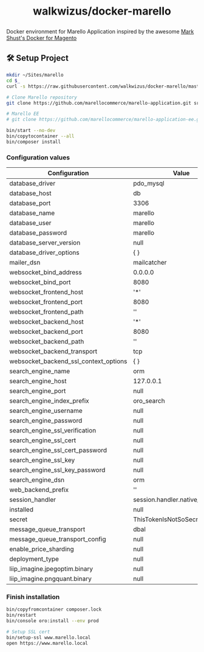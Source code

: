
# <p align="center">walkwizus/docker-marello</p>

Docker environment for Marello Application inspired by the awesome [Mark Shust's Docker for Magento](https://github.com/markshust/docker-magento)

## 🛠️ Setup Project

```bash
mkdir ~/Sites/marello
cd $_
curl -s https://raw.githubusercontent.com/walkwizus/docker-marello/master/lib/template | bash

# Clone Marello repository
git clone https://github.com/marellocommerce/marello-application.git src

# Marello EE
# git clone https://github.com/marellocommerce/marello-application-ee.git

bin/start --no-dev
bin/copytocontainer --all
bin/composer install
```
### Configuration values

| Configuration | Value |
| -------- | -------- |
| database_driver | pdo_mysql |
| database_host | db |
| database_port | 3306 | 
| database_name | marello |
| database_user | marello |
| database_password | marello |
| database_server_version | null |
| database_driver_options | { } |
| mailer_dsn | mailcatcher |
| websocket_bind_address | 0.0.0.0 |
| websocket_bind_port | 8080 |
| websocket_frontend_host | '*' |
| websocket_frontend_port | 8080 |
| websocket_frontend_path | '' |
| websocket_backend_host | '*' |
| websocket_backend_port | 8080 |
| websocket_backend_path | '' |
| websocket_backend_transport | tcp |
| websocket_backend_ssl_context_options | { } |
| search_engine_name | orm |
| search_engine_host | 127.0.0.1 |
| search_engine_port | null |
| search_engine_index_prefix | oro_search |
| search_engine_username | null |
| search_engine_password | null |
| search_engine_ssl_verification | null |
| search_engine_ssl_cert | null |
| search_engine_ssl_cert_password | null |
| search_engine_ssl_key | null |
| search_engine_ssl_key_password | null |
| search_engine_dsn | orm |
| web_backend_prefix | '' |
| session_handler | session.handler.native_file |
| installed | null |
| secret | ThisTokenIsNotSoSecretChangeIt |
| message_queue_transport | dbal |
| message_queue_transport_config | null |
| enable_price_sharding | null |
| deployment_type | null |
| liip_imagine.jpegoptim.binary | null |
| liip_imagine.pngquant.binary | null |

### Finish installation

```bash
bin/copyfromcontainer composer.lock
bin/restart
bin/console oro:install --env prod

# Setup SSL cert
bin/setup-ssl www.marello.local
open https://www.marello.local
```